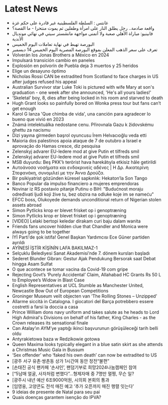 # Latest News
-  غانتس : السلطة الفلسطينية غير قادرة على حكم غزة
-  واقعة صادمة.. رجل يطلق النار على امرأة وطفلين ثم يموت منتحرا - ما القصة؟
-  فابينيو: مباراة الأهلي صعبة ولا أتمنى مواجهة مانشستر سيتي في نهائي مونديال الأندية
-  البورصة تهبط في نهاية تعاملات اليوم الخميس
-  تعرف على سعر الذهب المعلن بموقع البورصة المصرية اليوم الخميس 14 ديسمبر
-  Volverán los Jonas Brothers a México en 2024
-  Impulsará transición cambio en paneles
-  Explosión en polvorín de Puebla deja 3 muertos y 25 heridos
-  Elige un desayuno óptimo
-  Nicholas Rossi CAN be extradited from Scotland to face charges in US after judges refused his appeal
-  Australian Survivor star Luke Toki is pictured with wife Mary at son's graduation - one week after she announced, 'He's all yours ladies!'
-  ‘Skeletal’ boy, 8, dies after being locked in his room and starved to death
-  Hugh Grant looks so painfully bored on Wonka press tour but fans can’t get enough
-  Karol G lanza 'Que chimba de vida', una canción para agradecer lo bueno que vivió en 2023
-  Známá intelektuálka nedostane cenu. Přirovnala Gazu k židovskému ghettu za nacismu
-  Dizi yayına girmeden başrol oyuncusu İrem Helvacıoğlu veda etti
-  Maioria dos palestinos apoia ataque de 7 de outubro a Israel e aprovação do Hamas cresce, diz pesquisa
-  Zelenskyj advarer EU-ledere mod at give Putin et tilfreds smil
-  Zelenskyj advarer EU-ledere mod at give Putin et tilfreds smil
-  MSB duyurdu: Beş PKK'lı terörist hava harekâtıyla etkisiz hâle getirildi
-  Αυτοάνοσα νοσήματα και ενδοκρινείς αδένες | Η Δρ. Αικατερίνη Στεφανάκη, συνομιλεί με την Άννα Δρούζα.
-  Bir psikiyatrist gözünden küresel sapkınlık: Hekaton’la Son Tango
-  Banco Popular da impulso financiero a mujeres emprendoras
-  Novinar iz RS postavio pitanje Putinu o BiH: "Budućnost moraju određivati ​​ljudi koji žive tu, bez obzira na odluke koje im se nameću"
-  EFCC boss, Olukoyede demands unconditional return of Nigerian stolen assets abroad
-  Simon Pytlicks krop er blevet frisket op i genoptræning
-  Simon Pytlicks krop er blevet frisket op i genoptræning
-  [VIDEO] Lelaki bertopi keledar dirakam curi baju dalam wanita
-  Friends fans uncover hidden clue that Chandler and Monica were always going to be together
-  İYİ Parti'de şok istifa! Genel Başkan Yardımcısı Ece Güner partiden ayrıldı
-  AYİNESİ İŞTİR KİŞİNİN LAFA BAKILMAZ-1
-  Selçuklu Belediyesi Sanat Akademisi’nde 7. dönem kursları başladı
-  Sederet Blunder Gibran: Gestur Ajak Pendukung Bersorak saat Debat hingga Asam Sulfat
-  O que acontece se tomar vacina da Covid-19 com gripe
-  Rejecting Govt’s ‘Purely Accidental’ Claim, Allahabad HC Grants Rs 50 L to Employee’s Widow in Blast Case
-  English Representatives at UCL Stumble as Manchester United, Newcastle Bow Out of European Competitions
-  Groninger Museum veilt objecten van ‘The Rolling Stones – Unzipped’
-  Allarme siccità in Catalogna. I giocatori del Barça potrebbero essere costretti a farsi la doccia a casa
-  Prince William dons navy uniform and takes salute as he heads to Lord High Admiral's Divisions on behalf of his father, King Charles - as the Crown releases its sensational finale
-  Can Atalay’ın AYM’ye yaptığı ikinci başvurunun görüşüleceği tarih belli oldu
-  Antyrakietowa baza w Redzikowie gotowa
-  Queen Maxima looks typically elegant in a blue satin skirt as she attends a Christmas Music Gala in Bussum
-  ‘Sex offender’ who ‘faked his own death’ can now be extradited to US
-  [광주 서구 유촌·쌍촌동 상가 1시간여 동안 정전“불편”
-  [손태진 공식 팬카페 ‘손샤인’, 팬덤기부로 희망2024나눔캠페인 참여
-  [“5남매 얼굴, 사자처럼 변했다”…형제자매 중 7명만 멀쩡, 무슨 일?
-  [광주시 내년 예산 6조9000억원, 시의회 본회의 통과
-  [임영웅, 고양콘도 전석 매진 예고 ‘추가 오픈까지 매진 행렬 잇는다’
-  9 ideias de presente de Natal para seu pai
-  Quais doenças garantem isenção do IPVA?
